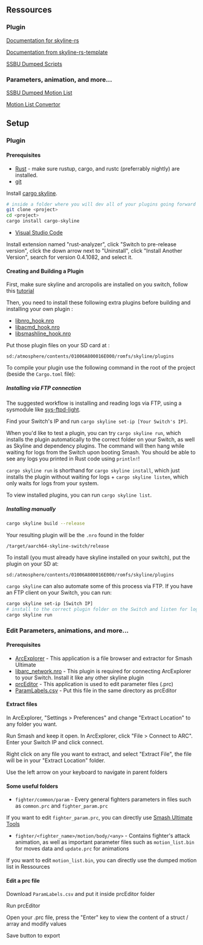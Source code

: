 ## Ressources

### Plugin

[Documentation for skyline-rs](https://ultimate-research.github.io/skyline-rs-template/doc/skyline/index.html)

[Documentation from skyline-rs-template](https://github.com/ultimate-research/skyline-rs-template)

[SSBU Dumped Scripts](https://github.com/WuBoytH/SSBU-Dumped-Scripts/tree/ef9fcebd7e66dc53fa6a6f034e38e8ceb469342a)

### Parameters, animation, and more...

[SSBU Dumped Motion List](https://github.com/WuBoytH/SSBU-Dumped-Motion-Lists/tree/main)

[Motion List Convertor](https://github.com/ultimate-research/motion_lib/releases)

## Setup

### Plugin 

#### Prerequisites

* [Rust](https://www.rust-lang.org/install.html) - make sure rustup, cargo, and rustc (preferrably nightly) are installed.
* [git](https://git-scm.com/book/en/v2/Getting-Started-Installing-Git)

Install [cargo skyline](https://github.com/jam1garner/cargo-skyline).
```bash
# inside a folder where you will dev all of your plugins going forward
git clone <project>
cd <project>
cargo install cargo-skyline
```

* [Visual Studio Code](https://code.visualstudio.com)

Install extension named "rust-analyzer", click "Switch to pre-release version", click the down arrow next to "Uninstall", click "Install Another Version", search for version 0.4.1082, and select it.

#### Creating and Building a Plugin

First, make sure skyline and arcropolis are installed on you switch, follow this [tutorial](https://gamebanana.com/tuts/12827#H2_6)

Then, you need to install these following extra plugins before building and installing your own plugin :
* [libnro_hook.nro](https://github.com/ultimate-research/nro-hook-plugin/releases)
* [libacmd_hook.nro](https://github.com/ultimate-research/acmd_hook/releases)
* [libsmashline_hook.nro](https://github.com/blu-dev/smashline_hook/releases)

Put those plugin files on your SD card at :
```
sd:/atmosphere/contents/01006A800016E000/romfs/skyline/plugins
```

To compile your plugin use the following command in the root of the project (beside the `Cargo.toml` file):

##### Installing via FTP connection

The suggested workflow is installing and reading logs via FTP, using a sysmodule like [sys-ftpd-light](https://github.com/cathery/sys-ftpd-light/releases).

Find your Switch's IP and run `cargo skyline set-ip [Your Switch's IP]`.

When you'd like to test a plugin, you can try `cargo skyline run`, which installs the plugin automatically to the correct folder on your Switch, as well as Skyline and dependency plugins. The command will then hang while waiting for logs from the Switch upon booting Smash. You should be able to see any logs you printed in Rust code using `println!`!

`cargo skyline run` is shorthand for `cargo skyline install`, which just installs the plugin without waiting for logs + `cargo skyline listen`, which only waits for logs from your system.

To view installed plugins, you can run `cargo skyline list`.

##### Installing manually
 ```sh
 cargo skyline build --release
  ```
 Your resulting plugin will be the `.nro` found in the folder
```
/target/aarch64-skyline-switch/release
```
To install (you must already have skyline installed on your switch), put the plugin on your SD at:
```
sd:/atmosphere/contents/01006A800016E000/romfs/skyline/plugins
```

`cargo skyline` can also automate some of this process via FTP. If you have an FTP client on your Switch, you can run:
```sh
cargo skyline set-ip [Switch IP]
# install to the correct plugin folder on the Switch and listen for logs
cargo skyline run 
```

### Edit Parameters, animations, and more...

#### Prerequisites

* [ArcExplorer](https://github.com/ScanMountGoat/ArcExplorer/releases) - This application is a file browser and extractor for Smash Ultimate
* [libarc_network.nro](https://github.com/jam1garner/arc-network/releases/tag/master) - This plugin is required for connecting ArcExplorer to your Switch. Install it like any other skyline plugin
* [prcEditor](https://github.com/benhall-7/paracobNET/releases/download/1.9/Release.zip) - This application is used to edit parameter files (.prc)
* [ParamLabels.csv](https://github.com/ultimate-research/param-labels/blob/master/ParamLabels.csv) - Put this file in the same directory as prcEditor

#### Extract files

In ArcExplorer, "Settings > Preferences" and change "Extract Location" to any folder you want.

Run Smash and keep it open. In ArcExplorer, click "File > Connect to ARC". Enter your Switch IP and click connect.

Right click on any file you want to extract, and select "Extract File", the file will be in your "Extract Location" folder.

Use the left arrow on your keyboard to navigate in parent folders

#### Some useful folders

* `fighter/common/param` - Every general fighters parameters in files such as `common.prc` and `fighter_param.prc`

If you want to edit `fighter_param.prc`, you can directly use [Smash Ultimate Tools](https://smashultimatetools.com/)

* `fighter/<fighter_name>/motion/body/<any>` - Contains fighter's attack animation, as well as important parameter files such as `motion_list.bin` for moves data and `update.prc` for animations

If you want to edit `motion_list.bin`, you can directly use the dumped motion list in Ressources

#### Edit a prc file

Download `ParamLabels.csv` and put it inside prcEditor folder

Run prcEditor

Open your .prc file, press the "Enter" key to view the content of a struct / array and modify values

Save button to export
